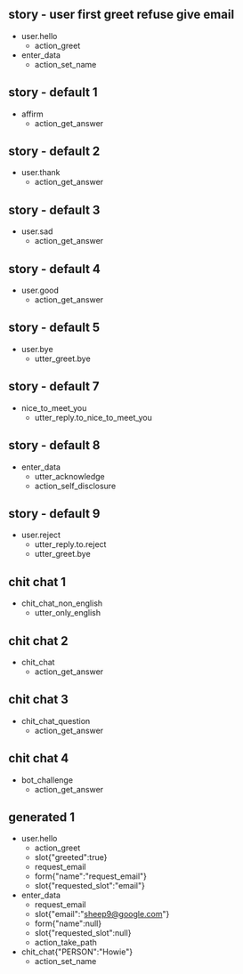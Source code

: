 ## story - user first greet refuse give email
* user.hello
  - action_greet
* enter_data
  - action_set_name

<!---------------------------->
<!-- default conversations  -->
<!---------------------------->

## story - default 1
* affirm
  - action_get_answer

## story - default 2
* user.thank
  - action_get_answer

## story - default 3
* user.sad
  - action_get_answer

## story - default 4
* user.good
  - action_get_answer

## story - default 5
* user.bye  
  - utter_greet.bye

## story - default 7
* nice_to_meet_you
  - utter_reply.to_nice_to_meet_you

## story - default 8
* enter_data
  - utter_acknowledge
  - action_self_disclosure

## story - default 9
* user.reject
  - utter_reply.to.reject
  - utter_greet.bye


<!---------------------------->
<!--       chit chat        -->
<!---------------------------->

## chit chat 1
* chit_chat_non_english
  - utter_only_english
    
## chit chat 2
* chit_chat
  - action_get_answer

## chit chat 3
* chit_chat_question
  - action_get_answer

## chit chat 4
* bot_challenge
  - action_get_answer


<!---------------------------->
<!--      generated         -->
<!---------------------------->

## generated 1
* user.hello
  - action_greet
  - slot{"greeted":true}
  - request_email
  - form{"name":"request_email"}
  - slot{"requested_slot":"email"}
* enter_data
  - request_email
  - slot{"email":"sheep9@google.com"}
  - form{"name":null}
  - slot{"requested_slot":null}
  - action_take_path
* chit_chat{"PERSON":"Howie"}
  - action_set_name
